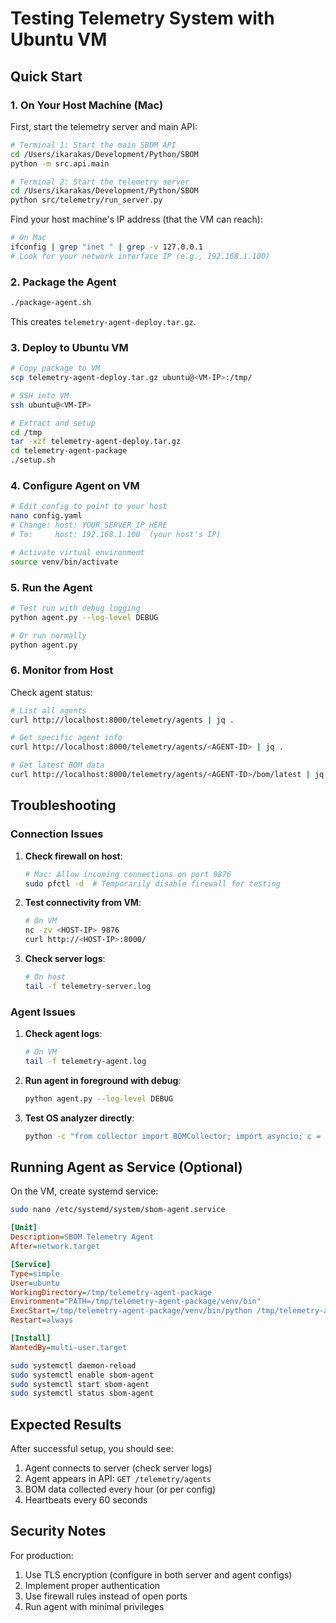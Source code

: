 # Testing Telemetry System with Ubuntu VM

## Quick Start

### 1. On Your Host Machine (Mac)

First, start the telemetry server and main API:

```bash
# Terminal 1: Start the main SBOM API
cd /Users/ikarakas/Development/Python/SBOM
python -m src.api.main

# Terminal 2: Start the telemetry server
cd /Users/ikarakas/Development/Python/SBOM
python src/telemetry/run_server.py
```

Find your host machine's IP address (that the VM can reach):
```bash
# On Mac
ifconfig | grep "inet " | grep -v 127.0.0.1
# Look for your network interface IP (e.g., 192.168.1.100)
```

### 2. Package the Agent

```bash
./package-agent.sh
```

This creates `telemetry-agent-deploy.tar.gz`.

### 3. Deploy to Ubuntu VM

```bash
# Copy package to VM
scp telemetry-agent-deploy.tar.gz ubuntu@<VM-IP>:/tmp/

# SSH into VM
ssh ubuntu@<VM-IP>

# Extract and setup
cd /tmp
tar -xzf telemetry-agent-deploy.tar.gz
cd telemetry-agent-package
./setup.sh
```

### 4. Configure Agent on VM

```bash
# Edit config to point to your host
nano config.yaml
# Change: host: YOUR_SERVER_IP_HERE
# To:     host: 192.168.1.100  (your host's IP)

# Activate virtual environment
source venv/bin/activate
```

### 5. Run the Agent

```bash
# Test run with debug logging
python agent.py --log-level DEBUG

# Or run normally
python agent.py
```

### 6. Monitor from Host

Check agent status:
```bash
# List all agents
curl http://localhost:8000/telemetry/agents | jq .

# Get specific agent info
curl http://localhost:8000/telemetry/agents/<AGENT-ID> | jq .

# Get latest BOM data
curl http://localhost:8000/telemetry/agents/<AGENT-ID>/bom/latest | jq .
```

## Troubleshooting

### Connection Issues

1. **Check firewall on host**:
   ```bash
   # Mac: Allow incoming connections on port 9876
   sudo pfctl -d  # Temporarily disable firewall for testing
   ```

2. **Test connectivity from VM**:
   ```bash
   # On VM
   nc -zv <HOST-IP> 9876
   curl http://<HOST-IP>:8000/
   ```

3. **Check server logs**:
   ```bash
   # On host
   tail -f telemetry-server.log
   ```

### Agent Issues

1. **Check agent logs**:
   ```bash
   # On VM
   tail -f telemetry-agent.log
   ```

2. **Run agent in foreground with debug**:
   ```bash
   python agent.py --log-level DEBUG
   ```

3. **Test OS analyzer directly**:
   ```bash
   python -c "from collector import BOMCollector; import asyncio; c = BOMCollector(); print(asyncio.run(c.collect_bom()))"
   ```

## Running Agent as Service (Optional)

On the VM, create systemd service:

```bash
sudo nano /etc/systemd/system/sbom-agent.service
```

```ini
[Unit]
Description=SBOM Telemetry Agent
After=network.target

[Service]
Type=simple
User=ubuntu
WorkingDirectory=/tmp/telemetry-agent-package
Environment="PATH=/tmp/telemetry-agent-package/venv/bin"
ExecStart=/tmp/telemetry-agent-package/venv/bin/python /tmp/telemetry-agent-package/agent.py
Restart=always

[Install]
WantedBy=multi-user.target
```

```bash
sudo systemctl daemon-reload
sudo systemctl enable sbom-agent
sudo systemctl start sbom-agent
sudo systemctl status sbom-agent
```

## Expected Results

After successful setup, you should see:

1. Agent connects to server (check server logs)
2. Agent appears in API: `GET /telemetry/agents`
3. BOM data collected every hour (or per config)
4. Heartbeats every 60 seconds

## Security Notes

For production:
1. Use TLS encryption (configure in both server and agent configs)
2. Implement proper authentication
3. Use firewall rules instead of open ports
4. Run agent with minimal privileges